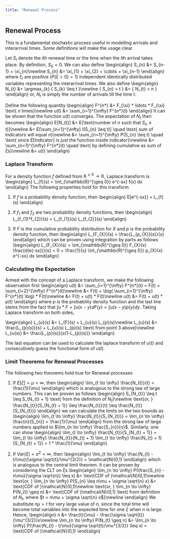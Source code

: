 ```yaml
---
title: "Renewal Process"
---
```


## Renewal Process

This is a fundamental stochastic process useful in modelling arrivals and interarrival times. Some definitions will make the usage clear.


Let $S_{i}$ denote the $i$th renewal time or the time when the $i$th arrival takes place. By definition, $S_{0} = 0$. We can also define
\begin{align}
        S_{n} &= S_{n-1} + \xi_{n}\newline
        S_{n} &= \xi_{1} + \xi_{2} + \cdots + \xi_{n-1}
    \end{align}
where $\xi_{i}$ are positive ($P(\xi > 0) = 1$) independent identically distributed variables representing the interarrival times. We also define
\begin{align}
        N_{t} &= \argmax_{k} \{ S_{k} \leq t \}\newline
        \{ S_{n} > t \} &= \{ N_{t} < n \}
    \end{align}
or, $N_{t}$ is simply the number of arrivals till the time $t$.


Define the following quantity
\begin{align}
        F^{n\*} &= F_{\xi} * \ldots * F_{\xi} \text{ $n$ times}\newline
        u(t) &= \sum_{i=1}^{\infty} F^{n\*}(t)
    \end{align}
It can be shown that the function $u(t)$ converges. The expectation of $N_{t}$ then becomes
\begin{align}
        E[N_{t}] &= E[\text{number of $n$ such that $S_{n} \leq t$}]\newline
        &= E[\sum_{n=1}^{\infty} I(S_{n} \leq t)] \quad \text{ sum of Indicators will equal $n$}\newline
        &= \sum_{n=1}^{\infty} P(S_{n} \leq t) \quad \text{ since $E[$Indicator$]$ is just the function inside indicator}\newline
        &= \sum_{n=1}^{\infty} F^{n\*}(t) \quad \text{ by defining cumulative as sum of $\xi$s}\newline
        &= u(t)
    \end{align}

### Laplace Transform

For a density function $f$ defined from $\mathbb{R}^{\geq 0} \to \mathbb{R}$, Laplace transform is
\begin{align}
        L_{f}(s) = \int_{\mathbb{R}^{\geq 0}} e^{-sx} f(x) dx
    \end{align}
The following properties hold for this transform

1.  If $f$ is a probability density function, then
    \begin{align}
                E[e^{-sx}] = L_{f}(s)
            \end{align}

2.  if $f_{1}$ and $f_{2}$ are two probability density functions, then
    \begin{align}
                L_{f_{1}\*f_{2}}(s) = L_{f_{1}}(s) L_{f_{2}}(s)
            \end{align}

3.  If $F$ is the cumulative probability distribution for $X$ and $p$ is the probability density function, then
    \begin{align}
                L_{F_{X}}(s) = \frac{L_{p_{X}}(s)}{s}
            \end{align}
    which can be proven using integration by parts as follows
    \begin{align}
                L_{F_{X}}(s) = \int_{\mathbb{R}^{\geq 0}} F_{X}(x) \frac{d(e(-sx))}{s} = 0 + \frac{1}{s} \int_{\mathbb{R}^{\geq 0}} p_{X}(x) e^{-sx} dx
            \end{align}

### Calculating the Expectation

Armed with the concept of a Laplace transform, we make the following observation first
\begin{align}
        u(t) &= \sum_{i=1}^{\infty} F^{n\*}(t) = F(t) + \sum_{i=2}^{\infty} F^{n\*}(t)\newline
        &= F(t) + \big( \sum_{i=1}^{\infty} F^{n\*}(t) \big) * F(t)\newline
        &= F(t) + u(t) * F(t)\newline
       u(t) &= F(t) + u(t) * p(t)
    \end{align}
where $p$ is the probability density function and the last line stems from the fact that $\int u * F = \int u(x-y) dF(y) = \int u(x-y) p(y) dy$. Taking Laplace transform on both sides,

\begin{align}
        L_{u}(s) &= L_{F}(s) + L_{u}(s) L_{p}(s)\newline
        L_{u}(s) &= \frac{L_{p}(s)}{s} + L_{u}(s) L_{p}(s) \text{ from point 3 above}\newline
        L_{u(s)} &= \frac{L_{p}(s)}{s(1-L_{p}(s))}
    \end{align}

The last equation can be used to calculate the laplace transform of $u(t)$ and consecutively guess the functional form of $u(t)$.

### Limit Theorems for Renewal Processes

The following two theorems hold true for Renewal processes

1.  If $E[\xi] = \mu < \infty$, then
    \begin{align}
                \lim_{t \to \infty} \frac{N_{t}}{t} = \frac{1}{\mu}
            \end{align}
    which is analogous to the strong law of large numbers. This can be proven as follows
    \begin{align}
                S_{N_{t}} \leq t \leq S_{N_{t} + 1} \text{ from the definition of $N_{t}$}\newline
                \text{or, } \frac{N_{t}}{S_{N_{t} + 1}} \leq \frac{N_{t}}{t} \leq \frac{N_{t}}{S_{N_{t}}}
            \end{align}
    we can calculate the limits on the two bounds as
    \begin{align}
                \lim_{t \to \infty} \frac{N_{t}}{S_{N_{t}}} = \lim_{n \to \infty} \frac{n}{S_{n}} = \frac{1}{\mu}
            \end{align}
    from the strong law of large numbers applied to $\lim_{n \to \infty} \frac{S_{n}}{n}$. Similarly, one can show
    \begin{align}
                \lim_{t \to \infty} \frac{N_{t}}{S_{N_{t} + 1}} = \lim_{t \to \infty} \frac{N_{t}}{N_{t} + 1} \lim_{t \to \infty} \frac{N_{t} + 1}{S_{N_{t} + 1}} = 1 * \frac{1}{\mu}
            \end{align}

2.  If $Var(\xi) = \sigma^{2} < \infty$, then
    \begin{align}
                \lim_{t \to \infty} \frac{N_{t} - t/\mu}{\sigma \sqrt{t}/\mu^{3/2}} = \mathcal{N}(0,1)
            \end{align}
    which is analogous to the central limit theorem. It can be proven by considering the CLT on $\xi$s
    \begin{align}
                \lim_{n \to \infty} P(\frac{S_{n} - n\mu}{\sigma \sqrt{n}} \leq x) &= \text{CDF of }\mathcal{N}(0,1)\newline
                \text{or, } \lim_{n \to \infty} P(S_{n} \leq n\mu + \sigma \sqrt{n} x) &= \text{CDF of }\mathcal{N}(0,1)\newline
                \text{or, } \lim_{n \to \infty} P(N_{t} \geq n) &= \text{CDF of }\mathcal{N}(0,1) \text{ from definition of $N_{t}$, where $t = n\mu + \sigma \sqrt{n} x$}\newline
            \end{align}
    We substitute $n\mu = t$ for very large value of $n$, since the total time will become total variables into the expected time for one $\xi$ when $n$ is large. Hence,
    \begin{align}
                n &= \frac{t}{\mu} - \frac{\sigma \sqrt{t}}{\mu^{3/2}}x\newline
                \lim_{n \to \infty} P(N_{t} \geq n) &= \lim_{n \to \infty} P(\frac{N_{t} - t/\mu}{\sigma \sqrt{t}/\mu^{3/2}} \leq x) = \text{CDF of }\mathcal{N}(0,1)
            \end{align}
